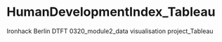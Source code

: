 # HumanDevelopmentIndex_Tableau
Ironhack Berlin DTFT 0320_module2_data visualisation project_Tableau
